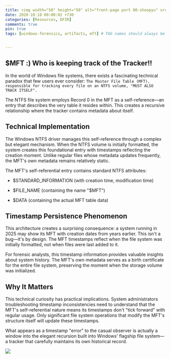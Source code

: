 ```yaml
---
title: <img width="50" height="50" alt="front-page port 80-shoopyu" src="/assets/images/image-14-123111507.png">The Recursive Paradox: How NTFS Self-References Its $MFT
date: 2020-10-18 00:00:02 +730
categories: [Resources, DFIR]
comments: true
pin: true
tags: [windows-forensics, artifacts, mft] # TAG names should always be lowercase


---
```

## $MFT  :) Who is keeping track of the Tracker!!

In the world of Windows file systems, there exists a fascinating technical paradox that few users ever consider: `The Master File Table (MFT), responsible for tracking every file on an NTFS volume, "MUST ALSO TRACK ITSELF".`

The NTFS file system employs Record 0 in the MFT as a self-reference—an entry that describes the very table it resides within. This creates a recursive relationship where the tracker contains metadata about itself.

## Technical Implementation

The Windows NTFS driver manages this self-reference through a complex but elegant mechanism. When the NTFS volume is initially formatted, the system creates this foundational entry with timestamps reflecting the creation moment. Unlike regular files whose metadata updates frequently, the MFT's own metadata remains relatively static.

The MFT's self-referential entry contains standard NTFS attributes:

-   $STANDARD_INFORMATION (with creation time, modification time)
    
-   $FILE_NAME (containing the name "$MFT")
    
-   $DATA (containing the actual MFT table data)
    

## Timestamp Persistence Phenomenon

This architecture creates a surprising consequence: a system running in 2025 may show its MFT with creation dates from years earlier. This isn't a bug—it's by design. The MFT timestamps reflect when the file system was initially formatted, not when files were last added to it.

For forensic analysts, this timestamp information provides valuable insights about system history. The MFT's own metadata serves as a birth certificate for the entire file system, preserving the moment when the storage volume was initialized.

## Why It Matters

This technical curiosity has practical implications. System administrators troubleshooting timestamp inconsistencies need to understand that the MFT's self-referential nature means its timestamps don't "tick forward" with regular usage. Only significant file system operations that modify the MFT's structure itself will update these timestamps.

What appears as a timestamp "error" to the casual observer is actually a window into the elegant recursion built into Windows' flagship file system—a tracker that carefully maintains its own historical record.


![](https://media.giphy.com/media/DAtJCG1t3im1G/giphy.gif)
